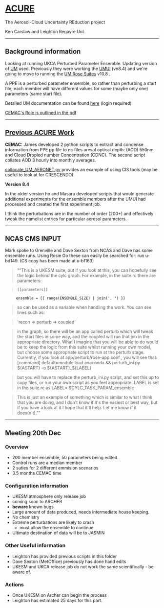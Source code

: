 # [ACURE](https://gtr.ukri.org/projects?ref=NE%2FP013406%2F1) #

The Aerosol-Cloud Uncertainty REduction project

Ken Carslaw and Leighton Regayre UoL

<hr>

## Background information ##

Looking at running UKCA Perturbed Parameter Ensemble. Updating version of [UM](http://cms.ncas.ac.uk/wiki/UM) used. Previously they were working the [UMUI](http://cms.ncas.ac.uk/wiki/UM/RunningUMOnArcher) (vn8.4) and we're going
to move to running the [UM Rose Suites](http://cms.ncas.ac.uk/wiki/RoseCylc) v10.8 .

A PPE is a perturbed parameter ensemble, so rather than perturbing a
start file, each member will have different values for some (maybe
only one) parameters (same start file).

Detailed UM documentation can be found [here](https://code.metoffice.gov.uk/doc/um/latest/umdp.html) (login required)

[CEMAC's Role is outlined in the pdf](https://github.com/cemachelen/Work_Notes/blob/master/ACURE/CEMAC_priorities_for_ACURE_v2_1-1.pdf)

<hr>

## [Previous ACURE Work](https://github.com/cemac/A-CURE) ##


**CEMAC:**
James developed 2 python scripts to extract and condense information from PPE
pp file to nc files aresol optical depth: (AOD) 550nm and Cloud Dropled number
Concentration (CDNC). The second script collates AOD 3 hourly into monthly averages.

[collocate_UM_AERONET.py](https://github.com/cemac/A-CURE/blob/master/Python/collocate_UM_AERONET.py) provides an example of using CIS tools (may be useful to look at for CRESCENDO).

**Version 8.4**

In the older version he and Masaru developed scripts that would generate
additional experiments for the ensemble members after the UMUI had
processed and created the first experiment job.

I think the perturbations are in the number of order (200+) and
effectively tweak the namelist entries for particular aerosol parameters.

<hr>

## NCAS CMS INPUT ##

Mark spoke to Grenville and Dave Sexton from NCAS and Dave has some ensemble runs. Using Rosie Go
these can easily be searched for: run u-bd149. (CS copy has been made at u-bf163)

>""This is a UKESM suite, but if you look at this, you
can hopefully see the logic behind the cylc graph. For example, in the
suite.rc there are parameters:

>     [[parameters]]
         ensemble = {{ range(ENSEMBLE_SIZE) | join(', ') }}

>so <ensemble> can be used as a variable when handling the work. You can
see lines such as:

>'recon => perturb<ensemble> => coupled<ensemble>'

>in the graph, so there will be an app called perturb which will tweak
the start files in some way, and the coupled<ensemble> will run that job
in the appropriate directory. What I imagine that you will be able to do
would be to keep the logic from this suite whilst running your own
model, but choose some appropriate script to run at the perturb stage.
Currently, if you look at app/perturb/rose-app.conf , you will see that:
[command]
>default=module load anaconda && perturb_ini.py ${ASTART} -o
${ASTART}_${LABEL}

>but you will have to replace the perturb_ini.py script, and set this up
to copy files, or run your own script as you feel appropriate. LABEL is
set in the suite.rc as LABEL= $CYLC_TASK_PARAM_ensemble

>This is just an example of something which is similar to what I think
that you are doing, and I don't know if it's the easiest or best way,
but if you have a look at it I hope that it'll help. Let me know if it
does(n't),""

<hr>

## Meeting 20th Dec ##

### Overview ###

* 200 member ensemble, 50 parameters being edited.
* Control runs are a median member
* 2 suties for 2 different emmision scenarios
* 3.5 months CEMAC time

### Configuration information ###

* UKESM atmosphere only release job
 * coming soon to ARCHER
 * **beware** known bugs
* Large amount of data produced, needs intermediate house keeping.
* No chemistry
* Extreme perturbations are likely to crash
  * must allow the ensemble to continue
* Ultimate destination of data will be to JASMIN

### Other Useful information ###

* Leighton has provided previous scripts in this folder
* Dave Sexton (MetOffice) previously has done hand edits
* UKESM and UKCA release job do not work the same scientifically - be aware of.

### Actions ###

* Once UKESM on Archer can begin the process
* Leighton has estimated 25 days for this part.
